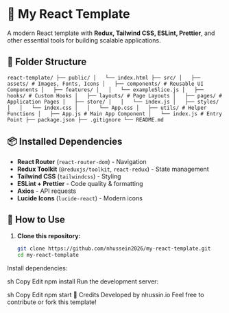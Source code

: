 # 🚀 My React Template  

A modern React template with **Redux, Tailwind CSS, ESLint, Prettier**, and other essential tools for building scalable applications.  

## 📂 Folder Structure  
`react-template/
├── public/
│   └── index.html
├── src/
│   ├── assets/ # Images, Fonts, Icons
│   ├── components/ # Reusable UI Components
│   ├── features/
│   │   └── exampleSlice.js
│   ├── hooks/ # Custom Hooks
│   ├── layouts/ # Page Layouts
│   ├── pages/ # Application Pages
│   ├── store/
│   │   └── index.js
│   ├── styles/
│   │   └── index.css
│   │   └── App.css
│   ├── utils/ # Helper Functions
│   ├── App.js # Main App Component
│   └── index.js # Entry Point
├── package.json
├── .gitignore
└── README.md`


## 📦 Installed Dependencies  

- **React Router** (`react-router-dom`) - Navigation  
- **Redux Toolkit** (`@reduxjs/toolkit`, `react-redux`) - State management  
- **Tailwind CSS** (`tailwindcss`) - Styling  
- **ESLint + Prettier** - Code quality & formatting  
- **Axios** - API requests  
- **Lucide Icons** (`lucide-react`) - Modern icons  

## 🚀 How to Use  

1. **Clone this repository:**  
   ```sh
   git clone https://github.com/nhussein2026/my-react-template.git
   cd my-react-template


Install dependencies:

sh
Copy
Edit
npm install
Run the development server:

sh
Copy
Edit
npm start
🔗 Credits
Developed by nhussin.io
Feel free to contribute or fork this template!
